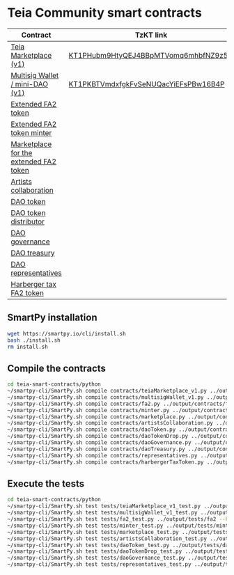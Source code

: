 # Teia Community smart contracts

| Contract | TzKT link | Status |
|----------|-----------|--------|
| [Teia Marketplace (v1)](python/contracts/teiaMarketplace_v1.py) | [KT1PHubm9HtyQEJ4BBpMTVomq6mhbfNZ9z5w](https://tzkt.io/KT1PHubm9HtyQEJ4BBpMTVomq6mhbfNZ9z5w) | Audited |
| [Multisig Wallet / mini-DAO (v1)](python/contracts/multisigWallet_v1.py) | [KT1PKBTVmdxfgkFvSeNUQacYiEFsPBw16B4P](https://tzkt.io/KT1PKBTVmdxfgkFvSeNUQacYiEFsPBw16B4P) | Audited |
| [Extended FA2 token](python/contracts/fa2.py) | | Prototype |
| [Extended FA2 token minter](python/contracts/minter.py) | | Prototype |
| [Marketplace for the extended FA2 token](python/contracts/marketplace.py) | | Prototype |
| [Artists collaboration](python/contracts/artistsCollaboration.py) | | Prototype |
| [DAO token](python/contracts/daoToken.py) | | Prototype |
| [DAO token distributor](python/contracts/daoTokenDrop.py) | | Prototype |
| [DAO governance](python/contracts/daoGovernance.py) | | Prototype |
| [DAO treasury](python/contracts/daoTreasury.py) | | Prototype |
| [DAO representatives](python/contracts/representatives.py) | | Prototype |
| [Harberger tax FA2 token](python/contracts/harbergerTaxToken.py) | | Prototype |


## SmartPy installation

```bash
wget https://smartpy.io/cli/install.sh
bash ./install.sh
rm install.sh
```

## Compile the contracts

```bash
cd teia-smart-contracts/python
~/smartpy-cli/SmartPy.sh compile contracts/teiaMarketplace_v1.py ../output/contracts/teiaMarketplace_v1 --html --purge
~/smartpy-cli/SmartPy.sh compile contracts/multisigWallet_v1.py ../output/contracts/multisigWallet_v1 --html --purge
~/smartpy-cli/SmartPy.sh compile contracts/fa2.py ../output/contracts/fa2 --html --purge
~/smartpy-cli/SmartPy.sh compile contracts/minter.py ../output/contracts/minter --html --purge
~/smartpy-cli/SmartPy.sh compile contracts/marketplace.py ../output/contracts/marketplace --html --purge
~/smartpy-cli/SmartPy.sh compile contracts/artistsCollaboration.py ../output/contracts/artistsCollaboration --html --purge
~/smartpy-cli/SmartPy.sh compile contracts/daoToken.py ../output/contracts/daoToken --html --purge
~/smartpy-cli/SmartPy.sh compile contracts/daoTokenDrop.py ../output/contracts/daoTokenDrop --html --purge
~/smartpy-cli/SmartPy.sh compile contracts/daoGovernance.py ../output/contracts/daoGovernance --html --purge
~/smartpy-cli/SmartPy.sh compile contracts/daoTreasury.py ../output/contracts/daoTreasury --html --purge
~/smartpy-cli/SmartPy.sh compile contracts/representatives.py ../output/contracts/representatives --html --purge
~/smartpy-cli/SmartPy.sh compile contracts/harbergerTaxToken.py ../output/contracts/harbergerTaxToken --html --purge
```

## Execute the tests

```bash
cd teia-smart-contracts/python
~/smartpy-cli/SmartPy.sh test tests/teiaMarketplace_v1_test.py ../output/tests/teiaMarketplace_v1 --html --purge
~/smartpy-cli/SmartPy.sh test tests/multisigWallet_v1_test.py ../output/tests/multisigContract_v1 --html --purge
~/smartpy-cli/SmartPy.sh test tests/fa2_test.py ../output/tests/fa2 --html --purge
~/smartpy-cli/SmartPy.sh test tests/minter_test.py ../output/tests/minter --html --purge
~/smartpy-cli/SmartPy.sh test tests/marketplace_test.py ../output/tests/marketplace --html --purge
~/smartpy-cli/SmartPy.sh test tests/artistsCollaboration_test.py ../output/tests/artistsCollaboration --html --purge
~/smartpy-cli/SmartPy.sh test tests/daoToken_test.py ../output/tests/daoToken --html --purge
~/smartpy-cli/SmartPy.sh test tests/daoTokenDrop_test.py ../output/tests/daoTokenDrop --html --purge
~/smartpy-cli/SmartPy.sh test tests/daoGovernance_test.py ../output/tests/daoGovernance --html --purge
~/smartpy-cli/SmartPy.sh test tests/representatives_test.py ../output/tests/representatives --html --purge
```
